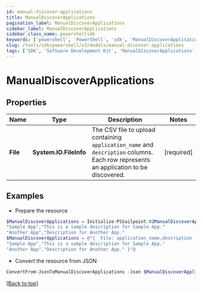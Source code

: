 ```yaml
---
id: manual-discover-applications
title: ManualDiscoverApplications
pagination_label: ManualDiscoverApplications
sidebar_label: ManualDiscoverApplications
sidebar_class_name: powershellsdk
keywords: ['powershell', 'PowerShell', 'sdk', 'ManualDiscoverApplications', 'ManualDiscoverApplications'] 
slug: /tools/sdk/powershell/v3/models/manual-discover-applications
tags: ['SDK', 'Software Development Kit', 'ManualDiscoverApplications', 'ManualDiscoverApplications']
---
```



# ManualDiscoverApplications

## Properties

Name | Type | Description | Notes
------------ | ------------- | ------------- | -------------
**File** | **System.IO.FileInfo** | The CSV file to upload containing `application_name` and `description` columns. Each row represents an application to be discovered. | [required]

## Examples

- Prepare the resource
```powershell
$ManualDiscoverApplications = Initialize-PSSailpoint.V3ManualDiscoverApplications  -File application_name,description
"Sample App","This is a sample description for Sample App."
"Another App","Description for Another App."
$ManualDiscoverApplications = @"{  File: application_name,description
"Sample App","This is a sample description for Sample App."
"Another App","Description for Another App." }"@
```

- Convert the resource from JSON
```powershell
ConvertFrom-JsonToManualDiscoverApplications -Json $ManualDiscoverApplications
```


[[Back to top]](#) 

